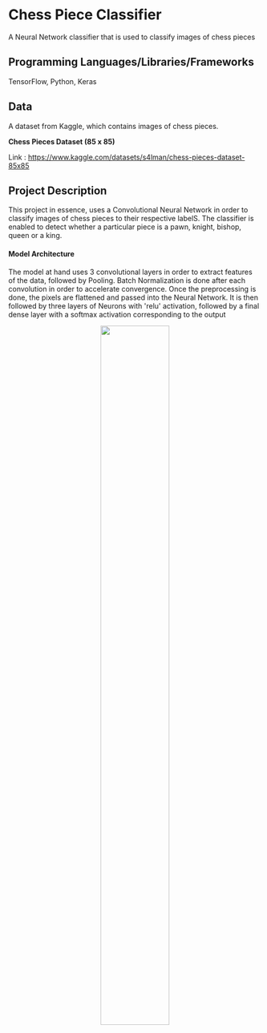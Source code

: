 # Chess Piece Classifier

A Neural Network classifier that is used to classify images of chess pieces

## Programming Languages/Libraries/Frameworks

TensorFlow, Python, Keras

## Data

A dataset from Kaggle, which contains images of chess pieces. 

**Chess Pieces Dataset (85 x 85)**

Link : https://www.kaggle.com/datasets/s4lman/chess-pieces-dataset-85x85

## Project Description

This project in essence, uses a Convolutional Neural Network in order to classify images of chess pieces to their respective labelS. The classifier is enabled to detect whether a particular piece is a pawn, knight, bishop, queen or a king.


#### Model Architecture

The model at hand uses 3 convolutional layers in order to extract features of the data, followed by Pooling. Batch Normalization is done after each convolution in order to accelerate convergence. Once the preprocessing is done, the pixels are flattened and passed into the Neural Network. It is then followed by three layers of Neurons with 'relu' activation, followed by a final dense layer with a softmax activation corresponding to the output

<div align="center">
  <img src = "https://github.com/golgiwaffles/Chess-Piece-Classifier/blob/main/Chessmodel.h5.png" width = "137px" height = "1396px" />
</div>

##




